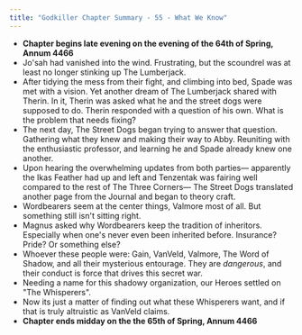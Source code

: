 ```yaml
---
title: "Godkiller Chapter Summary - 55 - What We Know"
---
```

- **Chapter begins late evening on the evening of the 64th of Spring, Annum 4466**
- Jo'sah had vanished into the wind. Frustrating, but the scoundrel was at least no longer stinking up The Lumberjack.
- After tidying the mess from their fight, and climbing into bed, Spade was met with a vision. Yet another dream of The Lumberjack shared with Therin. In it, Therin was asked what he and the street dogs were supposed to do. Therin responded with a question of his own. What is the problem that needs fixing?
- The next day, The Street Dogs began trying to answer that question. Gathering what they knew and making their way to Abby. Reuniting with the enthusiastic professor, and learning he and Spade already knew one another.
- Upon hearing the overwhelming updates from both parties— apparently the Ikas Feather had up and left and Tenzentak was fairing well compared to the rest of The Three Corners— The Street Dogs translated another page from the Journal and began to theory craft.
- Wordbearers seem at the center things, Valmore most of all. But something still isn't sitting right.
- Magnus asked why Wordbearers keep the tradition of inheritors. Especially when one's never even been inherited before. Insurance? Pride? Or something else?
- Whoever these people were: Gain, VanVeld, Valmore, The Word of Shadow, and all their mysterious entourage. They are *dangerous*, and their conduct is force that drives this secret war.
- Needing a name for this shadowy organization, our Heroes settled on "The Whisperers".
- Now its just a matter of finding out what these Whisperers want, and if that is truly altruistic as VanVeld claims.
- **Chapter ends midday on the the 65th of Spring, Annum 4466**